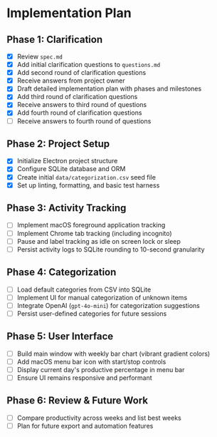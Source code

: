 # Implementation Plan

## Phase 1: Clarification
- [x] Review `spec.md`
- [x] Add initial clarification questions to `questions.md`
- [x] Add second round of clarification questions
- [x] Receive answers from project owner
- [x] Draft detailed implementation plan with phases and milestones
- [x] Add third round of clarification questions
- [x] Receive answers to third round of questions
- [x] Add fourth round of clarification questions
- [ ] Receive answers to fourth round of questions

## Phase 2: Project Setup
- [x] Initialize Electron project structure
- [x] Configure SQLite database and ORM
- [x] Create initial `data/categorization.csv` seed file
- [x] Set up linting, formatting, and basic test harness

## Phase 3: Activity Tracking
- [ ] Implement macOS foreground application tracking
- [ ] Implement Chrome tab tracking (including incognito)
- [ ] Pause and label tracking as idle on screen lock or sleep
- [ ] Persist activity logs to SQLite rounding to 10-second granularity

## Phase 4: Categorization
- [ ] Load default categories from CSV into SQLite
- [ ] Implement UI for manual categorization of unknown items
- [ ] Integrate OpenAI (`gpt-4o-mini`) for categorization suggestions
- [ ] Persist user-defined categories for future sessions

## Phase 5: User Interface
- [ ] Build main window with weekly bar chart (vibrant gradient colors)
- [ ] Add macOS menu bar icon with start/stop controls
- [ ] Display current day's productive percentage in menu bar
- [ ] Ensure UI remains responsive and performant

## Phase 6: Review & Future Work
- [ ] Compare productivity across weeks and list best weeks
- [ ] Plan for future export and automation features
